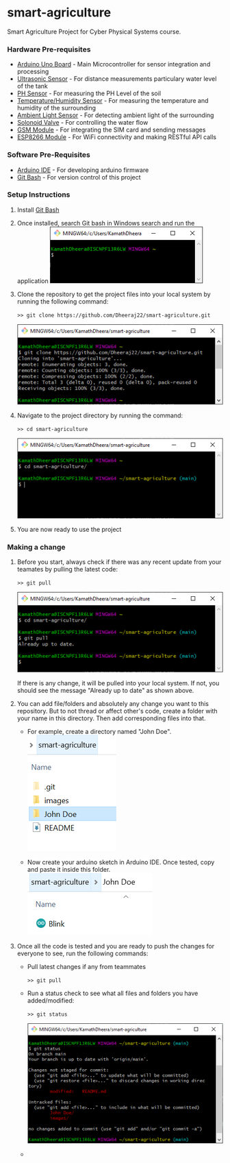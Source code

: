 # smart-agriculture
Smart Agriculture Project for Cyber Physical Systems course.

### Hardware Pre-requisites
* [Arduino Uno Board](https://www.amazon.in/Arduino-UNO-board-DIP-ATmega328P/dp/B008GRTSV6) - Main Microcontroller for sensor integration and processing
* [Ultrasonic Sensor](https://robu.in/product/hc-sr04-ultrasonic-range-finder/?gclid=Cj0KCQiA-aGCBhCwARIsAHDl5x-SA2CdPxEqjyiDGrX1pLh4unL09V3-hP1ZEr5rkmzE-VPyPopmGu8aAovxEALw_wcB) - For distance measurements particulary water level of the tank
* [PH Sensor](https://www.electronicscomp.com/analog-ph-sensor-kit-for-arduino?gclid=Cj0KCQiA-aGCBhCwARIsAHDl5x_yCftqmTv63b7V6m3Pgp0hXnWhars9fBxy4pccBdaWYKHlTXjoQqgaAlzaEALw_wcB) - For measuring the PH Level of the soil
* [Temperature/Humidity Sensor](https://www.electronicscomp.com/dht11-temprature-humidity-sensor-module-india?gclid=Cj0KCQiA-aGCBhCwARIsAHDl5x_LVh2CjXTFdwdG0JsFVv5UIDyRpRiZlito8L4-PIaHpaYzN90RUY4aAsKnEALw_wcB) - For measuring the temperature and humidity of the surrounding
* [Ambient Light Sensor](https://www.electronicscomp.com/ldr-light-sensor-module-india?gclid=Cj0KCQiA-aGCBhCwARIsAHDl5x_o3Oog8AlarSK8qfNBAgZHpufpf_sQvhIHLIg1xKs_Hnf-wcUPVEoaAtV-EALw_wcB) - For detecting ambient light of the surrounding
* [Solonoid Valve](https://www.hnhcart.com/products/solenoid-valve-1-2-dc-3-6v-water-control-electric-pulse-solenoid-valve?variant=37522859229358&currency=INR&utm_medium=product_sync&utm_source=google&utm_content=sag_organic&utm_campaign=sag_organic&utm_campaign=gs-2020-11-23&utm_source=google&utm_medium=smart_campaign) - For controlling the water flow
* [GSM Module](https://www.electronicscomp.com/sim800l-v2-5v-wireless-gsm-gprs-module-quad-band-with-antenna?gclid=Cj0KCQiA-aGCBhCwARIsAHDl5x-fi_tKI1Y1cgQ6LWnCPEQbEAzpfA_C7bFBDWx2DbYMkGKzmXEmnycaAq-GEALw_wcB) - For integrating the SIM card and sending messages
* [ESP8266 Module](https://www.electronicscomp.com/esp8266-esp01-wifi-module?gclid=Cj0KCQiA-aGCBhCwARIsAHDl5x9s-oPnow1cWleGh7N9C2HWGTBHztebjSHQulG9WLH7teTIofUJePQaAr0wEALw_wcB) - For WiFi connectivity and making RESTful API calls

### Software Pre-Requisites
* [Arduino IDE](https://www.arduino.cc/en/software) - For developing arduino firmware
* [Git Bash](https://git-scm.com/downloads) - For version control of this project

### Setup Instructions
1. Install [Git Bash](https://git-scm.com/downloads)
2. Once installed, search Git bash in Windows search and run the application
    ![git](images/git1.png)
3. Clone the repository to get the project files into your local system by running the following command:

    ``` >> git clone https://github.com/Dheeraj22/smart-agriculture.git ```

    ![git](images/git2.png)

4. Navigate to the project directory by running the command:

    ``` >> cd smart-agriculture ```

    ![git](images/git3.png)

5. You are now ready to use the project


### Making a change

1. Before you start, always check if there was any recent update from your teamates by pulling the latest code:

    ``` >> git pull ```

    ![git](images/git4.png)

    If there is any change, it will be pulled into your local system. If not, you should see the message "Already up to date" as shown above. 

2. You can add file/folders and absolutely any change you want to this repository. But to not thread or affect other's code, create a folder with your name in this directory. Then add corresponding files into that. 

    * For example, create a directory named "John Doe". 
    ![git](images/git5.png)

    * Now create your arduino sketch in Arduino IDE. Once tested, copy and paste it inside this folder. 
    ![git](images/git6.png)

3. Once all the code is tested and you are ready to push the changes for everyone to see, run the following commands:

    * Pull latest changes if any from teammates
    
        ``` >> git pull ```

    * Run a status check to see what all files and folders you have added/modified:
    
        ``` >> git status ```
        
        ![git](images/git7.png)

    * 

    










